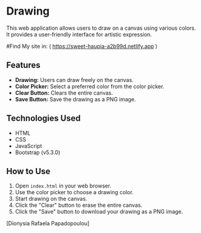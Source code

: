 # Drawing

This web application allows users to draw on a canvas using various colors. It provides a user-friendly interface for artistic expression.

#Find My site in: ( https://sweet-haupia-a2b99d.netlify.app )



## Features

- **Drawing:** Users can draw freely on the canvas.
- **Color Picker:** Select a preferred color from the color picker.
- **Clear Button:** Clears the entire canvas.
- **Save Button:** Save the drawing as a PNG image.

## Technologies Used

- HTML
- CSS
- JavaScript
- Bootstrap (v5.3.0)

## How to Use

1. Open `index.html` in your web browser.
2. Use the color picker to choose a drawing color.
3. Start drawing on the canvas.
4. Click the "Clear" button to erase the entire canvas.
5. Click the "Save" button to download your drawing as a PNG image.



[Dionysia Rafaela Papadopoulou]
